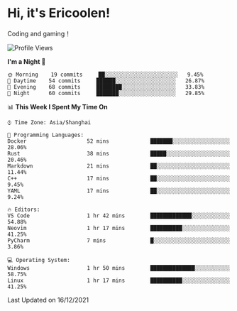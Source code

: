 # Hi, it's Ericoolen!
Coding and gaming！

<!--START_SECTION:waka-->
![Profile Views](http://img.shields.io/badge/Profile%20Views-2-blue)

**I'm a Night 🦉** 

```text
🌞 Morning    19 commits     ██░░░░░░░░░░░░░░░░░░░░░░░   9.45% 
🌆 Daytime    54 commits     ██████░░░░░░░░░░░░░░░░░░░   26.87% 
🌃 Evening    68 commits     ████████░░░░░░░░░░░░░░░░░   33.83% 
🌙 Night      60 commits     ███████░░░░░░░░░░░░░░░░░░   29.85%

```


📊 **This Week I Spent My Time On** 

```text
⌚︎ Time Zone: Asia/Shanghai

💬 Programming Languages: 
Docker                   52 mins             ███████░░░░░░░░░░░░░░░░░░   28.06% 
Rust                     38 mins             █████░░░░░░░░░░░░░░░░░░░░   20.46% 
Markdown                 21 mins             ██░░░░░░░░░░░░░░░░░░░░░░░   11.44% 
C++                      17 mins             ██░░░░░░░░░░░░░░░░░░░░░░░   9.45% 
YAML                     17 mins             ██░░░░░░░░░░░░░░░░░░░░░░░   9.24%

🔥 Editors: 
VS Code                  1 hr 42 mins        █████████████░░░░░░░░░░░░   54.88% 
Neovim                   1 hr 17 mins        ██████████░░░░░░░░░░░░░░░   41.25% 
PyCharm                  7 mins              █░░░░░░░░░░░░░░░░░░░░░░░░   3.86%

💻 Operating System: 
Windows                  1 hr 50 mins        ██████████████░░░░░░░░░░░   58.75% 
Linux                    1 hr 17 mins        ██████████░░░░░░░░░░░░░░░   41.25%

```


 Last Updated on 16/12/2021
<!--END_SECTION:waka-->

